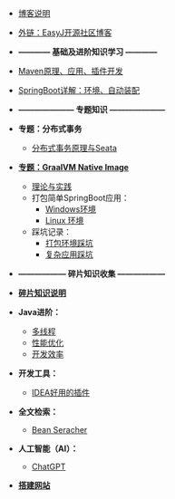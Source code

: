 * [博客说明](/)
* [外链：EasyJ开源社区博客](https://easyj.icu/blog/)


* <b>———— 基础及进阶知识学习 ————</b>
* [Maven原理、应用、插件开发](maven.md)
* [SpringBoot详解：环境、自动装配](spring-boot.md)


* <b>——————— 专题知识 ———————</b>
* <b>专题：分布式事务</b>
  * [分布式事务原理与Seata](distributed-transaction-and-seata.md)
* <b>[专题：GraalVM Native Image](native-image/)</b>
  * [理论与实践](native-image/theory-practice.md)
  * 打包简单SpringBoot应用：
    * [Windows环境](native-image/native-image-windows.md)
    * [ Linux 环境](native-image/native-image-linux.md)
  * 踩坑记录：
    * [打包环境踩坑](native-image/environment-treading-pit-log.md)
    * [复杂应用踩坑](native-image/treading-pit-log.md)


* <b>—————— 碎片知识收集 ——————</b>
* <b>[碎片知识说明](other-article/)</b>
* <b>Java进阶：</b>
  * [多线程](other-article/java/multi-threads.md)
  * [性能优化](other-article/java/optimize-performance.md)
  * [开发效率](other-article/efficiency/development-efficiency.md)
* <b>开发工具：</b>
  * [IDEA好用的插件](other-article/ide/idea-plugins.md)
* <b>全文检索：</b>
  * [Bean Seracher](other-article/middleware/bean-seracher.md)
* <b>人工智能（AI）：</b>
  * [ChatGPT](other-article/ai/chat-gpt.md)
* <b>[搭建网站](other-article/website/build-website.md)</b>
